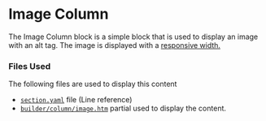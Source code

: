 # Image Column

The Image Column block is a simple block that is used to display an image with an alt tag. The image is displayed with a [responsive width.](https://getbootstrap.com/docs/5.3/content/images/#responsive-images)&#x20;

### Files Used

The following files are used to display this content

* [`section.yaml`](https://github.com/artistro08/tailor-starter/blob/542d106a4c08bf56811491d8aa5cacbdfbd62159/seeds/blueprints/content/mixins/builder/section/section.yaml#L26) file (Line reference)
* [`builder/column/image.htm`](https://github.com/artistro08/tailor-starter/blob/main/partials/builder/columns/image.htm) partial used to display the content.&#x20;
